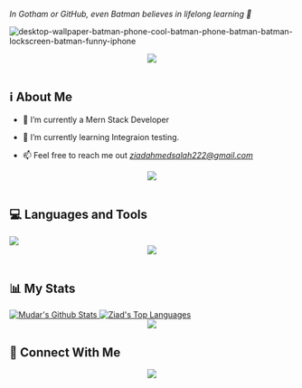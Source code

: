 *In Gotham or GitHub, even Batman believes in lifelong learning 🦇*


![desktop-wallpaper-batman-phone-cool-batman-phone-batman-batman-lockscreen-batman-funny-iphone](https://github.com/BabaVoos/BabaVoos/assets/91697196/fbec58b3-bc33-4117-abfd-8b87b232fafc)
<div align="center">
    <img src="https://res.cloudinary.com/dn6149nzx/image/upload/v1738677525/rbrhbxqdnw7fx2prhuni.jpg" />
</div>
<br>


## ℹ About Me


- 🔭 I’m currently a Mern Stack Developer 

- 🌱 I’m currently learning Integraion testing. 

- 📫 Feel free to reach me out *ziadahmedsalah222@gmail.com*
<div align="center">
    <img src="https://user-images.githubusercontent.com/73097560/115834477-dbab4500-a447-11eb-908a-139a6edaec5c.gif" />
</div>
<br>

## 💻 Languages and Tools
<div align="start">
    <img src="https://skillicons.dev/icons?i=github,vscode,javascript,postman,nodejs,html,css,expressjs,react,next" /><br>
</div>
<div align="center">
    <img src="https://user-images.githubusercontent.com/73097560/115834477-dbab4500-a447-11eb-908a-139a6edaec5c.gif" />
</div>
<br>

## 📊 My Stats

<div align="start">
    <a href="https://github.com/Zerox3200/github-readme-stats">
        <img alt="Mudar's Github Stats" src="https://github-readme-stats.vercel.app/api?username=Zerox3200&show_icons=true&count_private=true&theme=react&hide_border=true&bg_color=0D1117&hide=c%2B%2B" />
    </a>
    <a href="https://github.com/Zerox3200/github-readme-stats">
        <img alt="Ziad's Top Languages" src="https://github-readme-stats.vercel.app/api/top-langs/?username=Zerox3200&langs_count=8&count_private=true&layout=compact&theme=react&hide_border=true&bg_color=0D1117" />
    </a>
</div>
<div align="center">
    <img src="https://user-images.githubusercontent.com/73097560/115834477-dbab4500-a447-11eb-908a-139a6edaec5c.gif" />
</div>

## 🤝 Connect With Me

<div align="center">
    <a href="https://www.linkedin.com/in/ziad-ahmed-%F0%9F%87%B5%F0%9F%87%B8-8118a4233/" target="_blank">
        <img src="https://img.shields.io/badge/LinkedIn-0077B5?style=for-the-badge&logo=linkedin&logoColor=white" target="_blank" />
    </a>
    </div>
